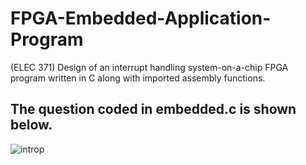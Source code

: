 # FPGA-Embedded-Application-Program
(ELEC 371) Design of an interrupt handling system-on-a-chip FPGA program written in C along with imported assembly functions. 

## The question coded in embedded.c is shown below. 

![introp](https://user-images.githubusercontent.com/46120322/60720438-c5419b80-9ef8-11e9-9e30-1dd56ceb307f.jpg)

